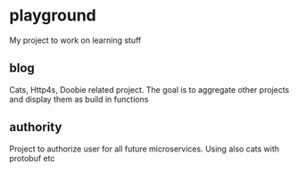 # playground

My project to work on learning stuff

## blog

Cats, Http4s, Doobie related project.
The goal is to aggregate other projects and display them as build in functions

## authority

Project to authorize user for all future microservices.
Using also cats with protobuf etc
